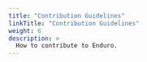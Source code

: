 ```yaml
---
title: "Contribution Guidelines"
linkTitle: "Contribution Guidelines"
weight: 6
description: >
  How to contribute to Enduro.
---
```


